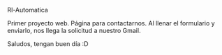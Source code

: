 Rl-Automatica

Primer proyecto web.
Página para contactarnos.
Al llenar el formulario y enviarlo, nos llega la solicitud a nuestro Gmail.

Saludos, tengan buen día :D
